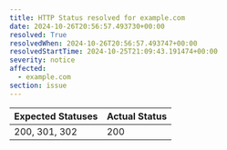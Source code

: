 ```yaml
---
title: HTTP Status resolved for example.com
date: 2024-10-26T20:56:57.493730+00:00
resolved: True
resolvedWhen: 2024-10-26T20:56:57.493747+00:00
resolvedStartTime: 2024-10-25T21:09:43.191474+00:00
severity: notice
affected:
  - example.com
section: issue
---
```


| Expected Statuses | Actual Status  |
|-------------------|----------------|
| 200, 301, 302 | 200 |

